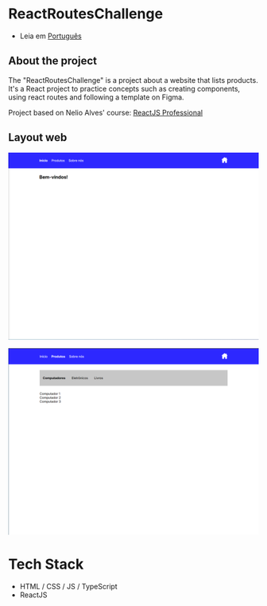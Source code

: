 # ReactRoutesChallenge

* Leia em [Português]()

## About the project
The "ReactRoutesChallenge" is a project about a website that lists products. It's a React project to practice concepts such as creating components, using react routes and following a template on Figma.

Project based on Nelio Alves' course: [ReactJS Professional](https://devsuperior.com.br/curso-reactjs-professional)

## Layout web
![Web 1](https://raw.githubusercontent.com/kelvin-feltrin/DesafioRotasReact/refs/heads/main/assets/Desktop1.png)

![Web 2](https://raw.githubusercontent.com/kelvin-feltrin/DesafioRotasReact/refs/heads/main/assets/Desktop2.png)

# Tech Stack
- HTML / CSS / JS / TypeScript
- ReactJS
